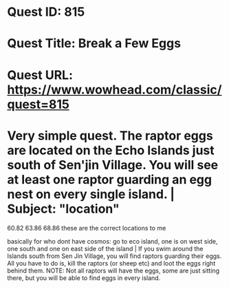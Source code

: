 # Quest ID: 815
# Quest Title: Break a Few Eggs
# Quest URL: https://www.wowhead.com/classic/quest=815
# Very simple quest. The raptor eggs are located on the Echo Islands just south of Sen'jin Village. You will see at least one raptor guarding an egg nest on every single island. | Subject: "location"
60.82
63.86
68.86
these are the correct locations to me

basically for who dont have cosmos:
go to eco island, one is on west side, one south and one on east side of the island | If you swim around the Islands south from Sen Jin Village, you will find raptors guarding their eggs. All you have to do is, kill the raptors (or sheep etc) and loot the eggs right behind them. NOTE: Not all raptors will have the eggs, some are just sitting there, but you will be able to find eggs in every island.